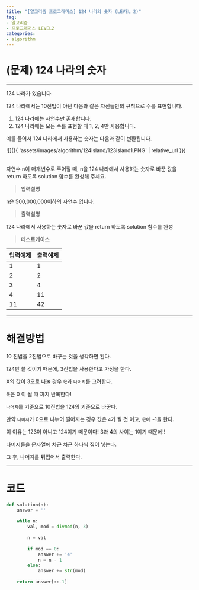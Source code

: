 ```yaml
---
title: "[알고리즘 프로그래머스] 124 나라의 숫자 (LEVEL 2)"
tag:
- 알고리즘
- 프로그래머스 LEVEL2
categories:
- algorithm
---
```


# (문제) 124 나라의 숫자
---

124 나라가 있습니다.

124 나라에서는 10진법이 아닌 다음과 같은 자신들만의 규칙으로 수를 표현합니다.

1. 124 나라에는 자연수만 존재합니다.
2. 124 나라에는 모든 수를 표현할 때 1, 2, 4만 사용합니다.

예를 들어서 124 나라에서 사용하는 숫자는 다음과 같이 변환됩니다.

![]({{ 'assets/images/algorithm/124island/123island1.PNG' | relative_url }})<br><br>

자연수 n이 매개변수로 주어질 때, n을 124 나라에서 사용하는 숫자로 바꾼 값을 return 하도록 solution 함수를 완성해 주세요.

> **입력설명**

n은 500,000,000이하의 자연수 입니다.

> **출력설명**

124 나라에서 사용하는 숫자로 바꾼 값을 return 하도록 solution 함수를 완성

> **테스트케이스**
 

| 입력예제 | 출력예제 |
| -------- | -------- | 
| 1 | 1 | 
| 2 | 2 | 
| 3 | 4 | 
| 4 | 11 | 
| 11 | 42 |

---
# 해결방법

10 진법을 2진법으로 바꾸는 것을 생각하면 된다.

124만 쓸 것이기 때문에, 3진법을 사용한다고 가정을 한다.

X의 값이 3으로 나눌 경우 `몫`과 `나머지`를 고려한다.

`몫`은 0 이 될 때 까지 반복한다!

`나머지`를 기준으로 10진법을 124의 기준으로 바꾼다.

만약 `나머지`가 0으로 나누어 떨어지는 경우 값은 `4`가 될 것 이고, `몫`에 -1을 한다.

이 이유는 123이 아니고 124이기 때문이다! 3과 4의 사이는 1이기 때문에!!

나머지들을 문자열에 차근 차근 하나씩 집어 넣는다.

그 후, 나머지를 뒤집어서 출력한다.

---
# 코드
```python
def solution(n):
    answer = ''
    
    while n:
        val, mod = divmod(n, 3)
        
        n = val
        
        if mod == 0:
            answer += '4'
            n = n - 1
        else:
            answer += str(mod)
        
    return answer[::-1]
```
